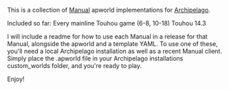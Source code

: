 This is a collection of [Manual](https://github.com/ManualForArchipelago) apworld implementations for [Archipelago](https://archipelago.gg/).

Included so far:
Every mainline Touhou game (6-8, 10-18)
Touhou 14.3

I will include a readme for how to use each Manual in a release for that Manual, alongside the apworld and a template YAML.
To use one of these, you'll need a local Archipelago installation as well as a recent Manual client. Simply place the .apworld file in your Archipelago installations custom_worlds folder, and you're ready to play.

Enjoy!
